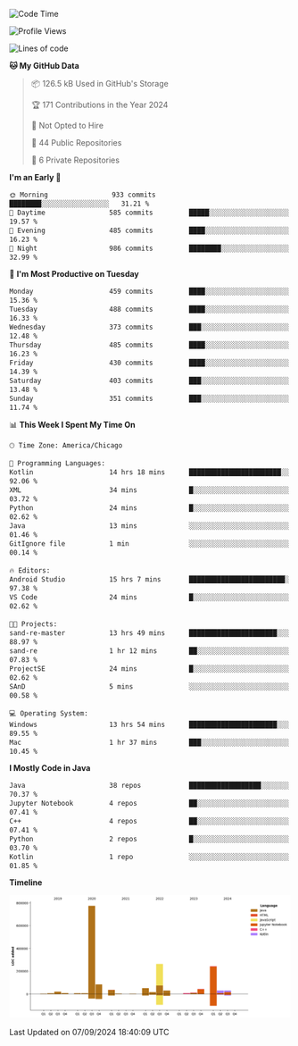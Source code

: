<!--START_SECTION:waka-->
![Code Time](http://img.shields.io/badge/Code%20Time-583%20hrs%2035%20mins-blue)

![Profile Views](http://img.shields.io/badge/Profile%20Views-19-blue)

![Lines of code](https://img.shields.io/badge/From%20Hello%20World%20I%27ve%20Written-1.7%20million%20lines%20of%20code-blue)

**🐱 My GitHub Data** 

> 📦 126.5 kB Used in GitHub's Storage 
 > 
> 🏆 171 Contributions in the Year 2024
 > 
> 🚫 Not Opted to Hire
 > 
> 📜 44 Public Repositories 
 > 
> 🔑 6 Private Repositories 
 > 
**I'm an Early 🐤** 

```text
🌞 Morning                933 commits         ████████░░░░░░░░░░░░░░░░░   31.21 % 
🌆 Daytime                585 commits         █████░░░░░░░░░░░░░░░░░░░░   19.57 % 
🌃 Evening                485 commits         ████░░░░░░░░░░░░░░░░░░░░░   16.23 % 
🌙 Night                  986 commits         ████████░░░░░░░░░░░░░░░░░   32.99 % 
```
📅 **I'm Most Productive on Tuesday** 

```text
Monday                   459 commits         ████░░░░░░░░░░░░░░░░░░░░░   15.36 % 
Tuesday                  488 commits         ████░░░░░░░░░░░░░░░░░░░░░   16.33 % 
Wednesday                373 commits         ███░░░░░░░░░░░░░░░░░░░░░░   12.48 % 
Thursday                 485 commits         ████░░░░░░░░░░░░░░░░░░░░░   16.23 % 
Friday                   430 commits         ████░░░░░░░░░░░░░░░░░░░░░   14.39 % 
Saturday                 403 commits         ███░░░░░░░░░░░░░░░░░░░░░░   13.48 % 
Sunday                   351 commits         ███░░░░░░░░░░░░░░░░░░░░░░   11.74 % 
```


📊 **This Week I Spent My Time On** 

```text
🕑︎ Time Zone: America/Chicago

💬 Programming Languages: 
Kotlin                   14 hrs 18 mins      ███████████████████████░░   92.06 % 
XML                      34 mins             █░░░░░░░░░░░░░░░░░░░░░░░░   03.72 % 
Python                   24 mins             █░░░░░░░░░░░░░░░░░░░░░░░░   02.62 % 
Java                     13 mins             ░░░░░░░░░░░░░░░░░░░░░░░░░   01.46 % 
GitIgnore file           1 min               ░░░░░░░░░░░░░░░░░░░░░░░░░   00.14 % 

🔥 Editors: 
Android Studio           15 hrs 7 mins       ████████████████████████░   97.38 % 
VS Code                  24 mins             █░░░░░░░░░░░░░░░░░░░░░░░░   02.62 % 

🐱‍💻 Projects: 
sand-re-master           13 hrs 49 mins      ██████████████████████░░░   88.97 % 
sand-re                  1 hr 12 mins        ██░░░░░░░░░░░░░░░░░░░░░░░   07.83 % 
ProjectSE                24 mins             █░░░░░░░░░░░░░░░░░░░░░░░░   02.62 % 
SAnD                     5 mins              ░░░░░░░░░░░░░░░░░░░░░░░░░   00.58 % 

💻 Operating System: 
Windows                  13 hrs 54 mins      ██████████████████████░░░   89.55 % 
Mac                      1 hr 37 mins        ███░░░░░░░░░░░░░░░░░░░░░░   10.45 % 
```

**I Mostly Code in Java** 

```text
Java                     38 repos            ██████████████████░░░░░░░   70.37 % 
Jupyter Notebook         4 repos             ██░░░░░░░░░░░░░░░░░░░░░░░   07.41 % 
C++                      4 repos             ██░░░░░░░░░░░░░░░░░░░░░░░   07.41 % 
Python                   2 repos             █░░░░░░░░░░░░░░░░░░░░░░░░   03.70 % 
Kotlin                   1 repo              ░░░░░░░░░░░░░░░░░░░░░░░░░   01.85 % 
```



**Timeline**

![Lines of Code chart](https://raw.githubusercontent.com/phanijsp/phanijsp/main/assets/bar_graph.png)


 Last Updated on 07/09/2024 18:40:09 UTC
<!--END_SECTION:waka-->

